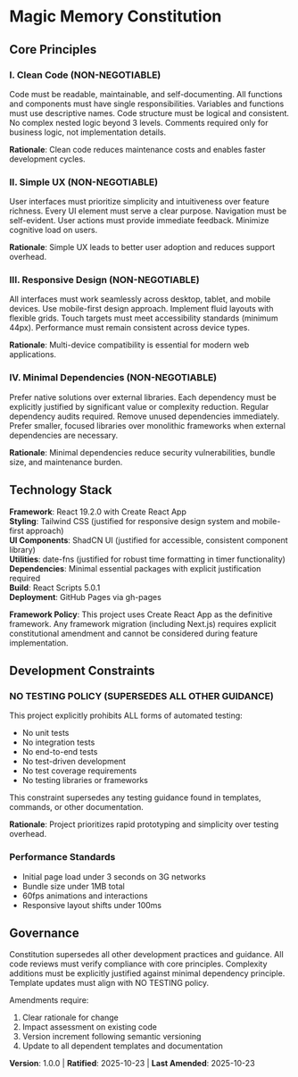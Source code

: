 <!--
Sync Impact Report:
- Version change: none → 1.0.0 (initial constitution)
- Modified principles: none (initial creation)
- Added sections: Core Principles (Clean Code, Simple UX, Responsive Design, Minimal Dependencies), Technology Stack, Development Constraints, Governance
- Removed sections: none
- Templates requiring updates:
  ✅ .specify/templates/plan-template.md (updated Testing field to reflect NO TESTING policy)
  ✅ .specify/templates/tasks-template.md (removed all test tasks, updated to manual verification)
  ✅ .specify/templates/spec-template.md (changed "Testing" to "Manual Verification" throughout)
  ✅ .specify/templates/checklist-template.md (no changes needed)
  ✅ .specify/templates/agent-file-template.md (no changes needed)
- Follow-up TODOs:
  - Note: User mentioned Next.js but project currently uses Create React App - any migration needs explicit planning
-->

# Magic Memory Constitution

## Core Principles

### I. Clean Code (NON-NEGOTIABLE)

Code must be readable, maintainable, and self-documenting. All functions and components must have single responsibilities. Variables and functions must use descriptive names. Code structure must be logical and consistent. No complex nested logic beyond 3 levels. Comments required only for business logic, not implementation details.

**Rationale**: Clean code reduces maintenance costs and enables faster development cycles.

### II. Simple UX (NON-NEGOTIABLE)

User interfaces must prioritize simplicity and intuitiveness over feature richness. Every UI element must serve a clear purpose. Navigation must be self-evident. User actions must provide immediate feedback. Minimize cognitive load on users.

**Rationale**: Simple UX leads to better user adoption and reduces support overhead.

### III. Responsive Design (NON-NEGOTIABLE)

All interfaces must work seamlessly across desktop, tablet, and mobile devices. Use mobile-first design approach. Implement fluid layouts with flexible grids. Touch targets must meet accessibility standards (minimum 44px). Performance must remain consistent across device types.

**Rationale**: Multi-device compatibility is essential for modern web applications.

### IV. Minimal Dependencies (NON-NEGOTIABLE)

Prefer native solutions over external libraries. Each dependency must be explicitly justified by significant value or complexity reduction. Regular dependency audits required. Remove unused dependencies immediately. Prefer smaller, focused libraries over monolithic frameworks when external dependencies are necessary.

**Rationale**: Minimal dependencies reduce security vulnerabilities, bundle size, and maintenance burden.

## Technology Stack

**Framework**: React 19.2.0 with Create React App  
**Styling**: Tailwind CSS (justified for responsive design system and mobile-first approach)  
**UI Components**: ShadCN UI (justified for accessible, consistent component library)  
**Utilities**: date-fns (justified for robust time formatting in timer functionality)  
**Dependencies**: Minimal essential packages with explicit justification required  
**Build**: React Scripts 5.0.1  
**Deployment**: GitHub Pages via gh-pages

**Framework Policy**: This project uses Create React App as the definitive framework. Any framework migration (including Next.js) requires explicit constitutional amendment and cannot be considered during feature implementation.

## Development Constraints

### NO TESTING POLICY (SUPERSEDES ALL OTHER GUIDANCE)

This project explicitly prohibits ALL forms of automated testing:

- No unit tests
- No integration tests
- No end-to-end tests
- No test-driven development
- No test coverage requirements
- No testing libraries or frameworks

This constraint supersedes any testing guidance found in templates, commands, or other documentation.

**Rationale**: Project prioritizes rapid prototyping and simplicity over testing overhead.

### Performance Standards

- Initial page load under 3 seconds on 3G networks
- Bundle size under 1MB total
- 60fps animations and interactions
- Responsive layout shifts under 100ms

## Governance

Constitution supersedes all other development practices and guidance. All code reviews must verify compliance with core principles. Complexity additions must be explicitly justified against minimal dependency principle. Template updates must align with NO TESTING policy.

Amendments require:

1. Clear rationale for change
2. Impact assessment on existing code
3. Version increment following semantic versioning
4. Update to all dependent templates and documentation

**Version**: 1.0.0 | **Ratified**: 2025-10-23 | **Last Amended**: 2025-10-23
